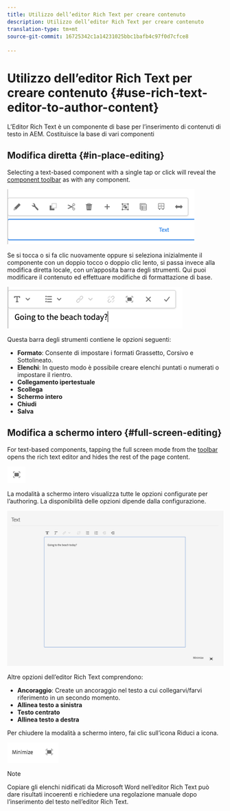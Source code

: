 ```yaml
---
title: Utilizzo dell’editor Rich Text per creare contenuto
description: Utilizzo dell’editor Rich Text per creare contenuto
translation-type: tm+mt
source-git-commit: 16725342c1a14231025bbc1bafb4c97f0d7cfce8

---
```



# Utilizzo dell’editor Rich Text per creare contenuto {#use-rich-text-editor-to-author-content}

L’Editor Rich Text è un componente di base per l’inserimento di contenuti di testo in AEM. Costituisce la base di vari componenti

## Modifica diretta {#in-place-editing}

Selecting a text-based component with a single tap or click will reveal the [component toolbar](/help/sites-cloud/authoring/fundamentals/editing-content.md#component-toolbar) as with any component.

![Barra degli strumenti del componente](/help/sites-cloud/authoring/assets/editing-component-toolbar.png)

Se si tocca o si fa clic nuovamente oppure si seleziona inizialmente il componente con un doppio tocco o doppio clic lento, si passa invece alla modifica diretta locale, con un’apposita barra degli strumenti. Qui puoi modificare il contenuto ed effettuare modifiche di formattazione di base.

![Modifica diretta con l’editor Rich Text](/help/sites-cloud/authoring/assets/rte-in-place-editing.png)

Questa barra degli strumenti contiene le opzioni seguenti:

* **Formato**: Consente di impostare i formati Grassetto, Corsivo e Sottolineato.
* **Elenchi**: In questo modo è possibile creare elenchi puntati o numerati o impostare il rientro.
* **Collegamento ipertestuale**
* **Scollega**
* **Schermo intero**
* **Chiudi**
* **Salva**

## Modifica a schermo intero {#full-screen-editing}

For text-based components, tapping the full screen mode from the [toolbar](/help/sites-cloud/authoring/fundamentals/editing-content.md#component-toolbar) opens the rich text editor and hides the rest of the page content.

![Pulsante a schermo intero RTE](/help/sites-cloud/authoring/assets/editing-full-screen.png)

La modalità a schermo intero visualizza tutte le opzioni configurate per l’authoring. La disponibilità delle opzioni dipende dalla configurazione. <!--Full screen mode displays all the configured options that you can use for authoring. The availability of options [depends on the configuration](/help/sites-administering/rich-text-editor.md).-->

![RTE in modalità a schermo intero](/help/sites-cloud/authoring/assets/rte-full-screen.png)

Altre opzioni dell’editor Rich Text comprendono:

* **Ancoraggio**: Create un ancoraggio nel testo a cui collegarvi/farvi riferimento in un secondo momento.
* **Allinea testo a sinistra**
* **Testo centrato**
* **Allinea testo a destra**

Per chiudere la modalità a schermo intero, fai clic sull’icona Riduci a icona.

![Pulsante RTE minimizza](/help/sites-cloud/authoring/assets/rte-minimize.png)

>[!NOTE]
>
>Copiare gli elenchi nidificati da Microsoft Word nell’editor Rich Text può dare risultati incoerenti e richiedere una regolazione manuale dopo l’inserimento del testo nell’editor Rich Text.
